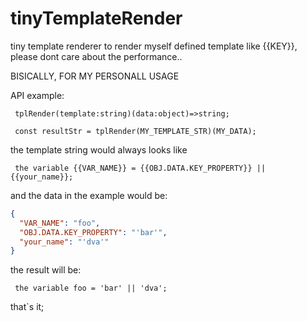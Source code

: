 # tinyTemplateRender
tiny template renderer to render myself defined template like {{KEY}}, please dont care about the performance..

BISICALLY, FOR MY PERSONALL USAGE

API example: 
```
 tplRender(template:string)(data:object)=>string;
 
 const resultStr = tplRender(MY_TEMPLATE_STR)(MY_DATA); 
```

the template string would always looks like 

```
 the variable {{VAR_NAME}} = {{OBJ.DATA.KEY_PROPERTY}} || {{your_name}};
```

and the data in the example would be:

```json
{
  "VAR_NAME": "foo",
  "OBJ.DATA.KEY_PROPERTY": "'bar'",
  "your_name": "'dva'"
}
```

the result will be:

```
 the variable foo = 'bar' || 'dva';
```

that`s it;
